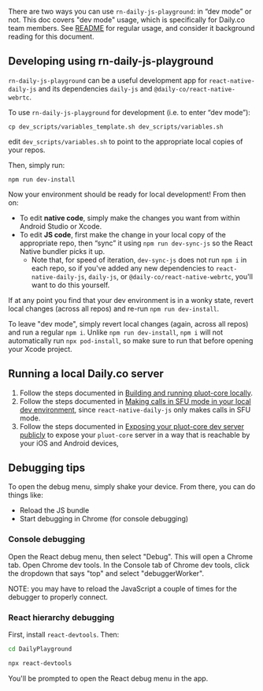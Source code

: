 There are two ways you can use `rn-daily-js-playground`: in “dev mode” or not. This doc covers "dev mode" usage, which is specifically for Daily.co team members. See [README](README.md) for regular usage, and consider it background reading for this document.

## Developing using rn-daily-js-playground

`rn-daily-js-playground` can be a useful development app for `react-native-daily-js` and its dependencies `daily-js` and `@daily-co/react-native-webrtc`.

To use `rn-daily-js-playground` for development (i.e. to enter “dev mode”):

```
cp dev_scripts/variables_template.sh dev_scripts/variables.sh
```

edit `dev_scripts/variables.sh` to point to the appropriate local copies of your repos. 

Then, simply run:

```
npm run dev-install
```

Now your environment should be ready for local development! From then on:

- To edit **native code**, simply make the changes you want from within Android Studio or Xcode.
- To edit **JS code**, first make the change in your local copy of the appropriate repo, then “sync” it using `npm run dev-sync-js` so the React Native bundler picks it up.
  - Note that, for speed of iteration, `dev-sync-js` does not run `npm i` in each repo, so if you've added any new dependencies to `react-native-daily-js`, `daily-js`, or `@daily-co/react-native-webrtc`, you'll want to do this yourself.

If at any point you find that your dev environment is in a wonky state, revert local changes (across all repos) and re-run `npm run dev-install`.

To leave "dev mode", simply revert local changes (again, across all repos) and run a regular `npm i`. Unlike `npm run dev-install`, `npm i` will not automatically run `npx pod-install`, so make sure to run that before opening your Xcode project.

## Running a local Daily.co server

1. Follow the steps documented in [Building and running pluot-core locally](https://www.notion.so/dailyco/Building-and-running-pluot-core-locally-006e8192a7304fc6b0545c2e527f1aad).
2. Follow the steps documented in [Making calls in SFU mode in your local dev environment](https://www.notion.so/dailyco/Making-calls-in-SFU-mode-in-your-local-dev-environment-66300270ce4f40a4aa0c72b58a7d11ea), since `react-native-daily-js` only makes calls in SFU mode.
3. Follow the steps documented in [Exposing your pluot-core dev server publicly](https://www.notion.so/dailyco/Exposing-your-pluot-core-dev-server-publicly-d70f8aa0836644dabdfc017536d08415) to expose your `pluot-core` server in a way that is reachable by your iOS and Android devices,

## Debugging tips

To open the debug menu, simply shake your device. From there, you can do things like:

- Reload the JS bundle
- Start debugging in Chrome (for console debugging)

### Console debugging

Open the React debug menu, then select "Debug". This will open a Chrome tab. Open Chrome dev tools. In the Console tab of Chrome dev tools, click the dropdown that says "top" and select "debuggerWorker".

NOTE: you may have to reload the JavaScript a couple of times for the debugger to properly connect.

### React hierarchy debugging

First, install `react-devtools`. Then:

```bash
cd DailyPlayground

npx react-devtools
```

You'll be prompted to open the React debug menu in the app.
